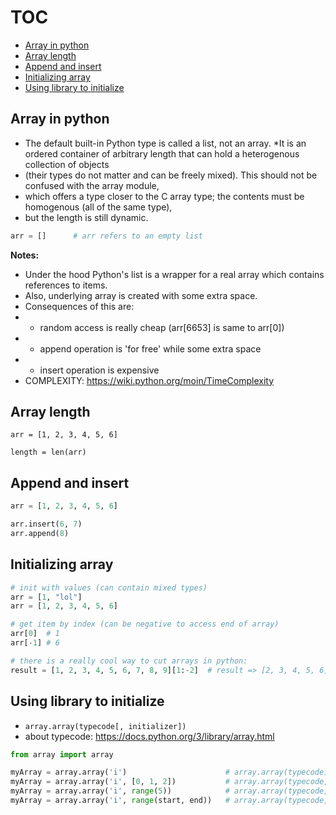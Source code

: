 # TOC
* [Array in python](/array.md#array-in-python)
* [Array length](/array.md#array-length)
* [Append and insert](/array.md#append-and-insert)
* [Initializing array](/array.md#initializing-array)
* [Using library to initialize](/array.md#using-library-to-initialize)


## Array in python
* The default built-in Python type is called a list, not an array. 
*It is an ordered container of arbitrary length that can hold a heterogenous collection of objects 
* (their types do not matter and can be freely mixed). This should not be confused with the array module, 
* which offers a type closer to the C array type; the contents must be homogenous (all of the same type), 
* but the length is still dynamic.
```python
arr = []      # arr refers to an empty list
```

**Notes:**
* Under the hood Python's list is a wrapper for a real array which contains references to items. 
* Also, underlying array is created with some extra space.
* Consequences of this are:
* - random access is really cheap (arr[6653] is same to arr[0])
* - append operation is 'for free' while some extra space
* - insert operation is expensive
* COMPLEXITY: https://wiki.python.org/moin/TimeComplexity

## Array length
```
arr = [1, 2, 3, 4, 5, 6]

length = len(arr)
```

## Append and insert
```python
arr = [1, 2, 3, 4, 5, 6]

arr.insert(6, 7)
arr.append(8)
```

## Initializing array
```python
# init with values (can contain mixed types)
arr = [1, "lol"]
arr = [1, 2, 3, 4, 5, 6]

# get item by index (can be negative to access end of array)
arr[0]  # 1
arr[-1] # 6

# there is a really cool way to cut arrays in python:
result = [1, 2, 3, 4, 5, 6, 7, 8, 9][1:-2]  # result => [2, 3, 4, 5, 6, 7]
```

## Using library to initialize
* `array.array(typecode[, initializer])`
* about typecode: https://docs.python.org/3/library/array.html
```python
from array import array

myArray = array.array('i')                      # array.array(typecode)
myArray = array.array('i', [0, 1, 2])           # array.array(typecode, initializer)
myArray = array.array('i', range(5))            # array.array(typecode, initializer)
myArray = array.array('i', range(start, end))   # array.array(typecode, initializer)
```

